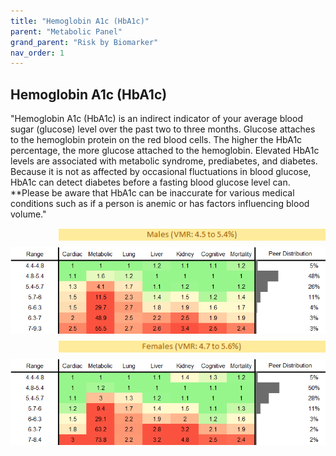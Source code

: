 ```yaml
---
title: "Hemoglobin A1c (HbA1c)"
parent: "Metabolic Panel"
grand_parent: "Risk by Biomarker"
nav_order: 1
---
```



## Hemoglobin A1c (HbA1c)


"Hemoglobin A1c (HbA1c) is an indirect indicator of your average blood sugar (glucose) level over the past two to three months. Glucose attaches to the hemoglobin protein on the red blood cells. The higher the HbA1c percentage, the more glucose attached to the hemoglobin. Elevated HbA1c levels are associated with metabolic syndrome, prediabetes, and diabetes. Because it is not as affected by occasional fluctuations in blood glucose, HbA1c can detect diabetes before a fasting blood glucose level can. **Please be aware that HbA1c can be inaccurate for various medical conditions such as if a person is anemic or has factors influencing blood volume."

<div style="display: flex; flex-direction: column; gap: 10px;">

  <img src="/assets/images/vmrbiomarker_hemoglobin_a1c__male.png" alt="Hemoglobin A1c (HbA1c) VMR Male" style="margin-left: 15%">
  <img src="/assets/images/rr_hemoglobin_a1c__male.png" alt="Hemoglobin A1c (HbA1c) RR Male">

  <img src="/assets/images/vmrbiomarker_hemoglobin_a1c__female.png" alt="Hemoglobin A1c (HbA1c) VMR Female" style="margin-left: 15%; ">
  <img src="/assets/images/rr_hemoglobin_a1c__female.png" alt="Hemoglobin A1c (HbA1c) RR Female">

</div>



